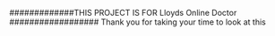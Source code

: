 
#############THIS PROJECT IS FOR Lloyds Online Doctor ##################
Thank you for taking your time to look at this 

